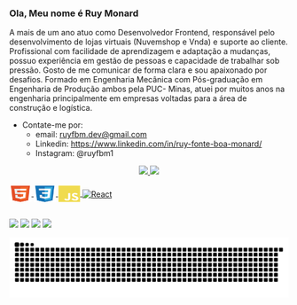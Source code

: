 ### Ola, Meu nome é Ruy Monard  

A mais de um ano atuo como Desenvolvedor Frontend, responsável pelo desenvolvimento de lojas virtuais (Nuvemshop e Vnda) e suporte ao cliente. Profissional com facilidade de aprendizagem e adaptação a mudanças, possuo experiência em gestão de pessoas e capacidade de trabalhar sob pressão. Gosto de me comunicar de forma clara e sou apaixonado por desafios. Formado em Engenharia Mecânica com Pós-graduação em Engenharia de Produção ambos pela PUC- Minas, atuei por muitos anos na engenharia principalmente em empresas voltadas para a área de construção e logística.

- Contate-me por:
  - email: ruyfbm.dev@gmail.com  
  - Linkedin: https://www.linkedin.com/in/ruy-fonte-boa-monard/
  - Instagram: @ruyfbm1  


<div align="center">
  <a href="https://github.com/RuyFBM">
  <img height="180em" src="https://github-readme-stats.vercel.app/api?username=RuyFBM&show_icons=true&theme=dracula&include_all_commits=true&count_private=true"/>
  <img height="180em" src="https://github-readme-stats.vercel.app/api/top-langs/?username=RuyFBM&layout=compact&langs_count=7&theme=dracula"/>
</div>
<div style="display: inline_block"><br>
  <img align="center" alt="HTML" height="30" width="40" src="https://raw.githubusercontent.com/devicons/devicon/master/icons/html5/html5-original.svg">
  <img align="center" alt="CSS" height="30" width="40" src="https://raw.githubusercontent.com/devicons/devicon/master/icons/css3/css3-original.svg">
  <img align="center" alt="Js" height="30" width="40" src="https://raw.githubusercontent.com/devicons/devicon/master/icons/javascript/javascript-plain.svg">
  <img align="center" alt="React" height="30" width="40" src=https://raw.githubusercontent.com/devicons/devicon/master/icons/javascript/react-plain.svg>
  </div>
  
  ##
  
  <div> 
  <a href="https://instagram.com/ruyfbm1" target="_blank"><img src="https://img.shields.io/badge/-Instagram-%23E4405F?style=for-the-badge&logo=instagram&logoColor=white" target="_blank"></a>
 	<a href="https://discord.gg/792FwEM2" target="_blank"><img src="https://img.shields.io/badge/Discord-7289DA?style=for-the-badge&logo=discord&logoColor=white" target="_blank"></a> 
  <a href = "mailto:ruyfbm.dev@gmail.com"><img src="https://img.shields.io/badge/-Gmail-%23333?style=for-the-badge&logo=gmail&logoColor=white" target="_blank"></a>
  <a href="" target="_blank"><img src="https://img.shields.io/badge/-LinkedIn-%230077B5?style=for-the-badge&logo=linkedin&logoColor=white" target="_blank"></a> 
    
    
 ![Snake animation](https://github.com/Ruyfbm/RuyFBM/blob/output/github-contribution-grid-snake.svg)
 
</div>
